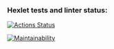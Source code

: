 ### Hexlet tests and linter status:
[![Actions Status](https://github.com/KirVoloff/python-project-52/workflows/hexlet-check/badge.svg)](https://github.com/KirVoloff/python-project-52/actions)

[![Maintainability](https://api.codeclimate.com/v1/badges/54933259b2c89b6b686b/maintainability)](https://codeclimate.com/github/KirVoloff/python-project-52/maintainability)

